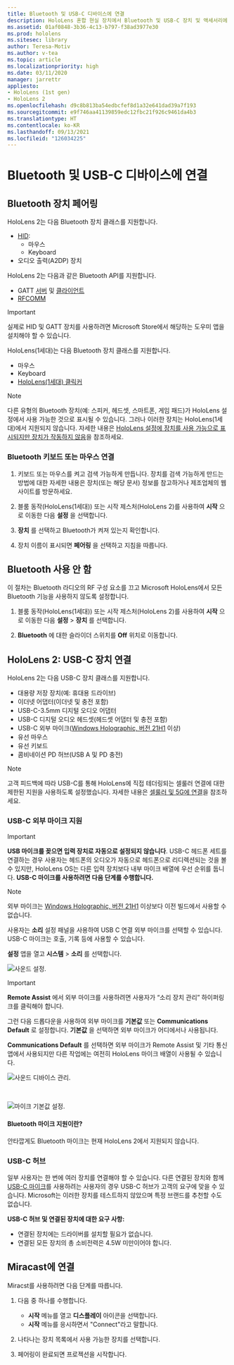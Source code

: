 ```yaml
---
title: Bluetooth 및 USB-C 디바이스에 연결
description: HoloLens 혼합 현실 장치에서 Bluetooth 및 USB-C 장치 및 액세서리에 연결을 시작하세요.
ms.assetid: 01af0848-3b36-4c13-b797-f38ad3977e30
ms.prod: hololens
ms.sitesec: library
author: Teresa-Motiv
ms.author: v-tea
ms.topic: article
ms.localizationpriority: high
ms.date: 03/11/2020
manager: jarrettr
appliesto:
- HoloLens (1st gen)
- HoloLens 2
ms.openlocfilehash: d9c8b813ba54edbcfef8d1a32e641dad39a7f193
ms.sourcegitcommit: e9f746aa41139859edc12fbc21f926c9461da4b3
ms.translationtype: HT
ms.contentlocale: ko-KR
ms.lasthandoff: 09/13/2021
ms.locfileid: "126034225"
---
```

# <a name="connect-to-bluetooth-and-usb-c-devices"></a>Bluetooth 및 USB-C 디바이스에 연결

## <a name="pair-bluetooth-devices"></a>Bluetooth 장치 페어링

HoloLens 2는 다음 Bluetooth 장치 클래스를 지원합니다.

- [HID](/windows-hardware/drivers/hid/):
    - 마우스
    - Keyboard
- 오디오 출력(A2DP) 장치

HoloLens 2는 다음과 같은 Bluetooth API를 지원합니다.
- GATT [서버](/windows/uwp/devices-sensors/gatt-server) 및 [클라이언트](/windows/uwp/devices-sensors/gatt-client)
- [RFCOMM](/windows/uwp/devices-sensors/send-or-receive-files-with-rfcomm)
>[!IMPORTANT]
> 실제로 HID 및 GATT 장치를 사용하려면 Microsoft Store에서 해당하는 도우미 앱을 설치해야 할 수 있습니다.

HoloLens(1세대)는 다음 Bluetooth 장치 클래스를 지원합니다.

- 마우스
- Keyboard
- [HoloLens(1세대) 클릭커](hololens1-clicker.md)

> [!NOTE]
> 다른 유형의 Bluetooth 장치(예: 스피커, 헤드셋, 스마트폰, 게임 패드)가 HoloLens 설정에서 사용 가능한 것으로 표시될 수 있습니다. 그러나 이러한 장치는 HoloLens(1세대)에서 지원되지 않습니다. 자세한 내용은 [HoloLens 설정에 장치를 사용 가능으로 표시되지만 장치가 작동하지 않음](hololens-troubleshooting.md#devices-listed-as-available-in-settings-dont-work)을 참조하세요.

### <a name="pair-a-bluetooth-keyboard-or-mouse"></a>Bluetooth 키보드 또는 마우스 연결

1. 키보드 또는 마우스를 켜고 검색 가능하게 만듭니다. 장치를 검색 가능하게 만드는 방법에 대한 자세한 내용은 장치(또는 해당 문서) 정보를 참고하거나 제조업체의 웹 사이트를 방문하세요.

1. 블룸 동작(HoloLens(1세대)) 또는 시작 제스처(HoloLens 2)를 사용하여 **시작** 으로 이동한 다음 **설정** 을 선택합니다.

1. **장치** 를 선택하고 Bluetooth가 켜져 있는지 확인합니다.  

1. 장치 이름이 표시되면 **페어링** 을 선택하고 지침을 따릅니다.

## <a name="disable-bluetooth"></a>Bluetooth 사용 안 함

이 절차는 Bluetooth 라디오의 RF 구성 요소를 끄고 Microsoft HoloLens에서 모든 Bluetooth 기능을 사용하지 않도록 설정합니다.

1. 블룸 동작(HoloLens(1세대)) 또는 시작 제스처(HoloLens 2)를 사용하여 **시작** 으로 이동한 다음 **설정** > **장치** 를 선택합니다.

1. **Bluetooth** 에 대한 슬라이더 스위치를 **Off** 위치로 이동합니다.

## <a name="hololens-2-connect-usb-c-devices"></a>HoloLens 2: USB-C 장치 연결

HoloLens 2는 다음 USB-C 장치 클래스를 지원합니다.

- 대용량 저장 장치(예: 휴대용 드라이브)
- 이더넷 어댑터(이더넷 및 충전 포함)
- USB-C-3.5mm 디지털 오디오 어댑터
- USB-C 디지털 오디오 헤드셋(헤드셋 어댑터 및 충전 포함)
- USB-C 외부 마이크([Windows Holographic, 버전 21H1](hololens-release-notes.md#windows-holographic-version-21h1) 이상)
- 유선 마우스
- 유선 키보드
- 콤비네이션 PD 허브(USB A 및 PD 충전)


> [!NOTE]
> 고객 피드백에 따라 USB-C를 통해 HoloLens에 직접 테더링되는 셀룰러 연결에 대한 제한된 지원을 사용하도록 설정했습니다. 자세한 내용은 [셀룰러 및 5G에 연결](hololens-cellular.md)을 참조하세요.

### <a name="usb-c-external-microphone-support"></a>USB-C 외부 마이크 지원

> [!IMPORTANT]
> **USB 마이크를 꽂으면 입력 장치로 자동으로 설정되지 않습니다**. USB-C 헤드폰 세트를 연결하는 경우 사용자는 헤드폰의 오디오가 자동으로 헤드폰으로 리디렉션되는 것을 볼 수 있지만, HoloLens OS는 다른 입력 장치보다 내부 마이크 배열에 우선 순위를 둡니다. **USB-C 마이크를 사용하려면 다음 단계를 수행합니다.**

> [!NOTE]
> 외부 마이크는 [Windows Holographic, 버전 21H1](hololens-release-notes.md#windows-holographic-version-21h1) 이상보다 이전 빌드에서 사용할 수 없습니다. 

사용자는 **소리** 설정 패널을 사용하여 USB C 연결 외부 마이크를 선택할 수 있습니다. USB-C 마이크는 호출, 기록 등에 사용할 수 있습니다.

**설정** 앱을 열고 **시스템** > **소리** 를 선택합니다.

![사운드 설정.](images/usbc-mic-1.jpg)

> [!IMPORTANT]
> **Remote Assist** 에서 외부 마이크를 사용하려면 사용자가 “소리 장치 관리” 하이퍼링크를 클릭해야 합니다.
>
> 그런 다음 드롭다운을 사용하여 외부 마이크를 **기본값** 또는 **Communications Default** 로 설정합니다. **기본값** 을 선택하면 외부 마이크가 어디에서나 사용됩니다.
>
> **Communications Default** 를 선택하면 외부 마이크가 Remote Assist 및 기타 통신 앱에서 사용되지만 다른 작업에는 여전히 HoloLens 마이크 배열이 사용될 수 있습니다.

![사운드 디바이스 관리.](images/usbc-mic-2.png)

<br>

![마이크 기본값 설정.](images/usbc-mic-3.jpg)

#### <a name="what-about-bluetooth-microphone-support"></a>Bluetooth 마이크 지원이란?

안타깝게도 Bluetooth 마이크는 현재 HoloLens 2에서 지원되지 않습니다.

### <a name="usb-c-hubs"></a>USB-C 허브

일부 사용자는 한 번에 여러 장치를 연결해야 할 수 있습니다. 다른 연결된 장치와 함께 [USB-C 마이크](#usb-c-external-microphone-support)를 사용하려는 사용자의 경우 USB-C 허브가 고객의 요구에 맞을 수 있습니다. Microsoft는 이러한 장치를 테스트하지 않았으며 특정 브랜드를 추천할 수도 없습니다.

**USB-C 허브 및 연결된 장치에 대한 요구 사항:**

- 연결된 장치에는 드라이버를 설치할 필요가 없습니다.
- 연결된 모든 장치의 총 소비전력은 4.5W 미만이어야 합니다.

## <a name="connect-to-miracast"></a>Miracast에 연결

Miracst를 사용하려면 다음 단계를 따릅니다.

1. 다음 중 하나를 수행합니다.  

   - **시작** 메뉴를 열고 **디스플레이** 아이콘을 선택합니다.
   - **시작** 메뉴를 응시하면서 "Connect"라고 말합니다.  

1. 나타나는 장치 목록에서 사용 가능한 장치를 선택합니다.

1. 페어링이 완료되면 프로젝션을 시작합니다.
